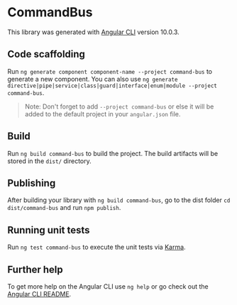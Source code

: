 # CommandBus

This library was generated with [Angular CLI](https://github.com/angular/angular-cli) version 10.0.3.

## Code scaffolding

Run `ng generate component component-name --project command-bus` to generate a new component. You can also use `ng generate directive|pipe|service|class|guard|interface|enum|module --project command-bus`.
> Note: Don't forget to add `--project command-bus` or else it will be added to the default project in your `angular.json` file. 

## Build

Run `ng build command-bus` to build the project. The build artifacts will be stored in the `dist/` directory.

## Publishing

After building your library with `ng build command-bus`, go to the dist folder `cd dist/command-bus` and run `npm publish`.

## Running unit tests

Run `ng test command-bus` to execute the unit tests via [Karma](https://karma-runner.github.io).

## Further help

To get more help on the Angular CLI use `ng help` or go check out the [Angular CLI README](https://github.com/angular/angular-cli/blob/master/README.md).
